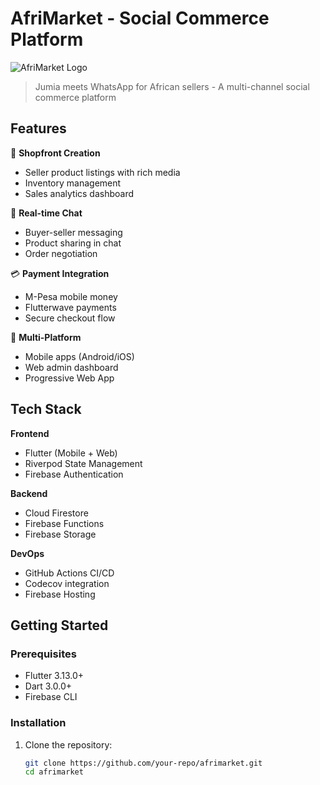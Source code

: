 # AfriMarket - Social Commerce Platform

![AfriMarket Logo](assets/images/logo.png)

> Jumia meets WhatsApp for African sellers - A multi-channel social commerce platform

## Features

🛒 **Shopfront Creation**
- Seller product listings with rich media
- Inventory management
- Sales analytics dashboard

💬 **Real-time Chat**
- Buyer-seller messaging
- Product sharing in chat
- Order negotiation

💳 **Payment Integration**
- M-Pesa mobile money
- Flutterwave payments
- Secure checkout flow

📱 **Multi-Platform**
- Mobile apps (Android/iOS)
- Web admin dashboard
- Progressive Web App

## Tech Stack

**Frontend**
- Flutter (Mobile + Web)
- Riverpod State Management
- Firebase Authentication

**Backend**
- Cloud Firestore
- Firebase Functions
- Firebase Storage

**DevOps**
- GitHub Actions CI/CD
- Codecov integration
- Firebase Hosting

## Getting Started

### Prerequisites
- Flutter 3.13.0+
- Dart 3.0.0+
- Firebase CLI

### Installation
1. Clone the repository:
   ```bash
   git clone https://github.com/your-repo/afrimarket.git
   cd afrimarket